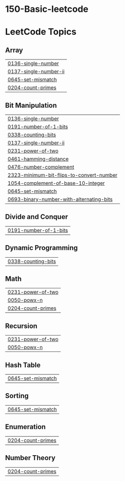# 150-Basic-leetcode
<!---LeetCode Topics Start-->
# LeetCode Topics
## Array
|  |
| ------- |
| [0136-single-number](https://github.com/marindave/150-Basic-leetcode/tree/master/0136-single-number) |
| [0137-single-number-ii](https://github.com/marindave/150-Basic-leetcode/tree/master/0137-single-number-ii) |
| [0645-set-mismatch](https://github.com/marindave/150-Basic-leetcode/tree/master/0645-set-mismatch) |
| [0204-count-primes](https://github.com/marindave/150-Basic-leetcode/tree/master/0204-count-primes) |
## Bit Manipulation
|  |
| ------- |
| [0136-single-number](https://github.com/marindave/150-Basic-leetcode/tree/master/0136-single-number) |
| [0191-number-of-1-bits](https://github.com/marindave/150-Basic-leetcode/tree/master/0191-number-of-1-bits) |
| [0338-counting-bits](https://github.com/marindave/150-Basic-leetcode/tree/master/0338-counting-bits) |
| [0137-single-number-ii](https://github.com/marindave/150-Basic-leetcode/tree/master/0137-single-number-ii) |
| [0231-power-of-two](https://github.com/marindave/150-Basic-leetcode/tree/master/0231-power-of-two) |
| [0461-hamming-distance](https://github.com/marindave/150-Basic-leetcode/tree/master/0461-hamming-distance) |
| [0476-number-complement](https://github.com/marindave/150-Basic-leetcode/tree/master/0476-number-complement) |
| [2323-minimum-bit-flips-to-convert-number](https://github.com/marindave/150-Basic-leetcode/tree/master/2323-minimum-bit-flips-to-convert-number) |
| [1054-complement-of-base-10-integer](https://github.com/marindave/150-Basic-leetcode/tree/master/1054-complement-of-base-10-integer) |
| [0645-set-mismatch](https://github.com/marindave/150-Basic-leetcode/tree/master/0645-set-mismatch) |
| [0693-binary-number-with-alternating-bits](https://github.com/marindave/150-Basic-leetcode/tree/master/0693-binary-number-with-alternating-bits) |
## Divide and Conquer
|  |
| ------- |
| [0191-number-of-1-bits](https://github.com/marindave/150-Basic-leetcode/tree/master/0191-number-of-1-bits) |
## Dynamic Programming
|  |
| ------- |
| [0338-counting-bits](https://github.com/marindave/150-Basic-leetcode/tree/master/0338-counting-bits) |
## Math
|  |
| ------- |
| [0231-power-of-two](https://github.com/marindave/150-Basic-leetcode/tree/master/0231-power-of-two) |
| [0050-powx-n](https://github.com/marindave/150-Basic-leetcode/tree/master/0050-powx-n) |
| [0204-count-primes](https://github.com/marindave/150-Basic-leetcode/tree/master/0204-count-primes) |
## Recursion
|  |
| ------- |
| [0231-power-of-two](https://github.com/marindave/150-Basic-leetcode/tree/master/0231-power-of-two) |
| [0050-powx-n](https://github.com/marindave/150-Basic-leetcode/tree/master/0050-powx-n) |
## Hash Table
|  |
| ------- |
| [0645-set-mismatch](https://github.com/marindave/150-Basic-leetcode/tree/master/0645-set-mismatch) |
## Sorting
|  |
| ------- |
| [0645-set-mismatch](https://github.com/marindave/150-Basic-leetcode/tree/master/0645-set-mismatch) |
## Enumeration
|  |
| ------- |
| [0204-count-primes](https://github.com/marindave/150-Basic-leetcode/tree/master/0204-count-primes) |
## Number Theory
|  |
| ------- |
| [0204-count-primes](https://github.com/marindave/150-Basic-leetcode/tree/master/0204-count-primes) |
<!---LeetCode Topics End-->